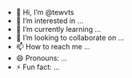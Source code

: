 - 👋 Hi, I’m @tewvts
- 👀 I’m interested in ...
- 🌱 I’m currently learning ...
- 💞️ I’m looking to collaborate on ...
- 📫 How to reach me ...
- 😄 Pronouns: ...
- ⚡ Fun fact: ...

<!---
tewvts/tewvts is a ✨ special ✨ repository because its `README.md` (this file) appears on your GitHub profile.
You can click the Preview link to take a look at your changes.
--->
